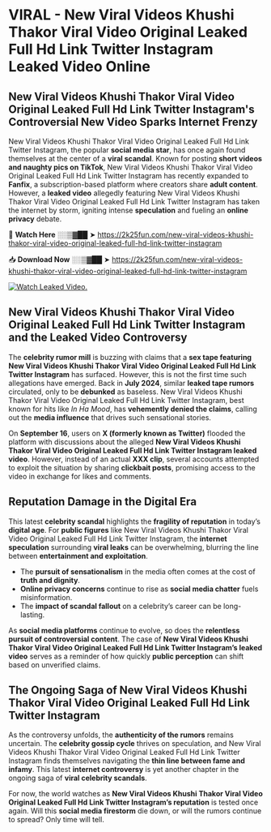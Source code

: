 # VIRAL - New Viral Videos Khushi Thakor Viral Video Original Leaked Full Hd Link Twitter Instagram Leaked Video Online

## **New Viral Videos Khushi Thakor Viral Video Original Leaked Full Hd Link Twitter Instagram's Controversial New Video Sparks Internet Frenzy**  

New Viral Videos Khushi Thakor Viral Video Original Leaked Full Hd Link Twitter Instagram, the popular **social media star**, has once again found themselves at the center of a **viral scandal**. Known for posting **short videos and naughty pics on TikTok**, New Viral Videos Khushi Thakor Viral Video Original Leaked Full Hd Link Twitter Instagram has recently expanded to **Fanfix**, a subscription-based platform where creators share **adult content**. However, a **leaked video** allegedly featuring New Viral Videos Khushi Thakor Viral Video Original Leaked Full Hd Link Twitter Instagram has taken the internet by storm, igniting intense **speculation** and fueling an **online privacy** debate.  

🔴 **Watch Here** ░░▒▓██ ➤ https://2k25fun.com/new-viral-videos-khushi-thakor-viral-video-original-leaked-full-hd-link-twitter-instagram  

📥 **Download Now** ░░▒▓██ ➤ https://2k25fun.com/new-viral-videos-khushi-thakor-viral-video-original-leaked-full-hd-link-twitter-instagram  

[![Watch Leaked Video.](https://miro.medium.com/v2/resize:fit:828/format:webp/1*cilzJN44JGOrTw9NJCrNHA.gif "Watch Leaked Video")](https://2k25fun.com/new-viral-videos-khushi-thakor-viral-video-original-leaked-full-hd-link-twitter-instagram)

## **New Viral Videos Khushi Thakor Viral Video Original Leaked Full Hd Link Twitter Instagram and the Leaked Video Controversy**  

The **celebrity rumor mill** is buzzing with claims that a **sex tape featuring New Viral Videos Khushi Thakor Viral Video Original Leaked Full Hd Link Twitter Instagram** has surfaced. However, this is not the first time such allegations have emerged. Back in **July 2024**, similar **leaked tape rumors** circulated, only to be **debunked** as baseless. New Viral Videos Khushi Thakor Viral Video Original Leaked Full Hd Link Twitter Instagram, best known for hits like *In Ha Mood*, has **vehemently denied the claims**, calling out the **media influence** that drives such sensational stories.  

On **September 16**, users on **X (formerly known as Twitter)** flooded the platform with discussions about the alleged **New Viral Videos Khushi Thakor Viral Video Original Leaked Full Hd Link Twitter Instagram leaked video**. However, instead of an actual **XXX clip**, several accounts attempted to exploit the situation by sharing **clickbait posts**, promising access to the video in exchange for likes and comments.  

## **Reputation Damage in the Digital Era**  

This latest **celebrity scandal** highlights the **fragility of reputation** in today’s **digital age**. For **public figures** like New Viral Videos Khushi Thakor Viral Video Original Leaked Full Hd Link Twitter Instagram, the **internet speculation** surrounding **viral leaks** can be overwhelming, blurring the line between **entertainment and exploitation**.  

- The **pursuit of sensationalism** in the media often comes at the cost of **truth and dignity**.  
- **Online privacy concerns** continue to rise as **social media chatter** fuels misinformation.  
- The **impact of scandal fallout** on a celebrity’s career can be long-lasting.  

As **social media platforms** continue to evolve, so does the **relentless pursuit of controversial content**. The case of **New Viral Videos Khushi Thakor Viral Video Original Leaked Full Hd Link Twitter Instagram’s leaked video** serves as a reminder of how quickly **public perception** can shift based on unverified claims.  

## **The Ongoing Saga of New Viral Videos Khushi Thakor Viral Video Original Leaked Full Hd Link Twitter Instagram**  

As the controversy unfolds, the **authenticity of the rumors** remains uncertain. The **celebrity gossip cycle** thrives on speculation, and New Viral Videos Khushi Thakor Viral Video Original Leaked Full Hd Link Twitter Instagram finds themselves navigating the **thin line between fame and infamy**. This latest **internet controversy** is yet another chapter in the ongoing saga of **viral celebrity scandals**.  

For now, the world watches as **New Viral Videos Khushi Thakor Viral Video Original Leaked Full Hd Link Twitter Instagram’s reputation** is tested once again. Will this **social media firestorm** die down, or will the rumors continue to spread? Only time will tell.